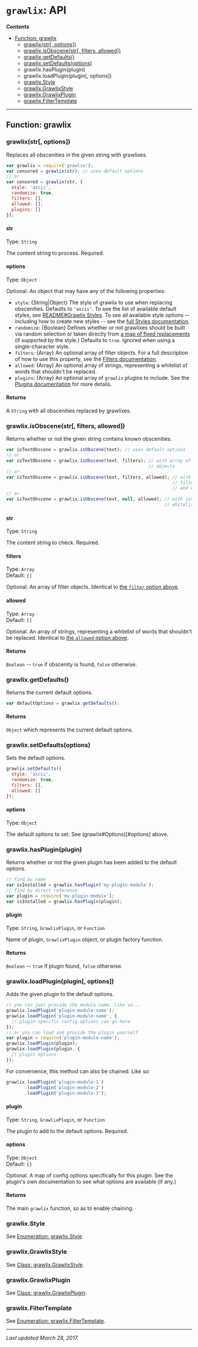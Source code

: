 # `grawlix`: API

__Contents__
- [Function: grawlix](#function-grawlix)
  + [grawlix(str\[, options\])](#grawlixstr-options)
  + [grawlix.isObscene(str\[, filters, allowed\])](#grawlixisobscenestr-filters-allowed)
  + [grawlix.getDefaults()](#grawlixgetdefaults)
  + [grawlix.setDefaults(options)](#grawlixsetdefaultsoptions)
  + grawlix.hasPlugin(plugin)
  + grawlix.loadPlugin(plugin[, options])
  + [grawlix.Style](#grawlixstyle)
  + [grawlix.GrawlixStyle](#grawlixgrawlixstyle)
  + [grawlix.GrawlixPlugin](#grawlixgrawlixplugin)
  + [grawlix.FilterTemplate](#grawlixfiltertemplate)

***

## Function: grawlix

### grawlix(str[, options])

Replaces all obscenities in the given string with grawlixes.

```javascript
var grawlix = require('grawlix');
var censored = grawlix(str); // uses default options
// or
var censored = grawlix(str, {
  style: 'ascii',
  randomize: true,
  filters: [],
  allowed: [],
  plugins: []
});
```

#### str

Type: `String`

The content string to process. Required.

#### options

Type: `Object`

Optional. An object that may have any of the following properties:

- `style`: {String|Object} The style of grawlix to use when replacing obscenities. Defaults to `'ascii'`. To see the list of available default styles, see [README#Grawlix Styles](https://github.com/tinwatchman/grawlix#grawlix-styles). To see all available style options -- including how to create new styles -- see the [full Styles documentation](https://github.com/tinwatchman/grawlix/blob/master/docs/STYLES.md).
- `randomize`: {Boolean} Defines whether or not grawlixes should be built via random selection or taken directly from [a map of fixed replacements](https://github.com/tinwatchman/grawlix/blob/master/docs/STYLES.md#using-fixed-replacement-strings) (if supported by the style.) Defaults to `true`. Ignored when using a single-character style.
- `filters`: {Array} An optional array of filter objects. For a full description of how to use this property, see the [Filters documentation](https://github.com/tinwatchman/grawlix/blob/master/docs/FILTERS.md).
- `allowed`: {Array} An optional array of strings, representing a whitelist of words that shouldn't be replaced.
- `plugins`: {Array} An optional array of `grawlix` plugins to include. See the [Plugins documentation](https://github.com/tinwatchman/grawlix/blob/master/docs/PLUGINS.md) for more details.

#### Returns

A `String` with all obscenities replaced by grawlixes.

### grawlix.isObscene(str[, filters, allowed])

Returns whether or not the given string contains known obscenities.

```javascript
var isTextObscene = grawlix.isObscene(text); // uses default options
// or
var isTextObscene = grawlix.isObscene(text, filters); // with array of filter 
                                                      // objects
// or
var isTextObscene = grawlix.isObscene(text, filters, allowed); // with array of 
                                                               // filter options 
                                                               // and whitelist
// or
var isTextObscene = grawlix.isObscene(text, null, allowed); // with just the 
                                                            // whitelist
```

#### str

Type: `String`

The content string to check. Required.

#### filters

Type: `Array`<br>
Default: `[]`

Optional. An array of filter objects. Identical to [the `filter` option above](#options).

#### allowed

Type: `Array`<br>
Default: `[]`

Optional. An array of strings, representing a whitelist of words that shouldn't be replaced. Identical to [the `allowed` option above](#options).

#### Returns

`Boolean` -- `true` if obscenity is found, `false` otherwise.

### grawlix.getDefaults()

Returns the current default options.

```javascript
var defaultOptions = grawlix.getDefaults();
```

#### Returns

`Object` which represents the current default options.

### grawlix.setDefaults(options)

Sets the default options.

```javascript
grawlix.setDefaults({
  style: 'ascii',
  randomize: true,
  filters: [],
  allowed: []
});
```

#### options

Type: `Object`

The default options to set. See (grawlix#Options)[#options] above.

### grawlix.hasPlugin(plugin)

Returns whether or not the given plugin has been added to the default options.

```javascript
// find by name
var isInstalled = grawlix.hasPlugin('my-plugin-module');
// find by direct reference
var plugin = require('my-plugin-module');
var isInstalled = grawlix.hasPlugin(plugin);
```

#### plugin

Type: `String`, `GrawlixPlugin`, or `Function`

Name of plugin, `GrawlixPlugin` object, or plugin factory function.

#### Returns

`Boolean` -- `true` if plugin found, `false` otherwise.

### grawlix.loadPlugin(plugin[, options])

Adds the given plugin to the default options.

```javascript
// you can just provide the module name, like so...
grawlix.loadPlugin('plugin-module-name');
grawlix.loadPlugin('plugin-module-name', {
  // plugin-specific config options can go here
});
// or you can load and provide the plugin yourself
var plugin = require('plugin-module-name');
grawlix.loadPlugin(plugin);
grawlix.loadPlugin(plugin, {
  // plugin options
});
```

For convenience, this method can also be chained. Like so:

```javascript
grawlix.loadPlugin('plugin-module-1')
       .loadPlugin('plugin-module-2')
       .loadPlugin('plugin-module-3');
```

#### plugin

Type: `String`, `GrawlixPlugin`, or `Function`

The plugin to add to the default options. Required.

#### options

Type: `Object`<br>
Default: `{}`

Optional. A map of config options specifically for this plugin. See the plugin's own documentation to see what options are available (if any.)

#### Returns

The main `grawlix` function, so as to enable chaining.

### grawlix.Style

See [Enumeration: grawlix.Style](https://github.com/tinwatchman/grawlix/blob/master/docs/STYLES.md#enumeration-grawlixstyle).

### grawlix.GrawlixStyle

See [Class: grawlix.GrawlixStyle](https://github.com/tinwatchman/grawlix/blob/master/docs/STYLES.md#class-grawlixgrawlixstyle).

### grawlix.GrawlixPlugin

See [Class: grawlix.GrawlixPlugin](https://github.com/tinwatchman/grawlix/blob/master/docs/PLUGINS.md#class-grawlixgrawlixplugin).

### grawlix.FilterTemplate

See [Enumeration: grawlix.FilterTemplate](https://github.com/tinwatchman/grawlix/blob/master/docs/FILTERS.md#enumeration-grawlixfiltertemplate).

***

*Last updated March 28, 2017.*